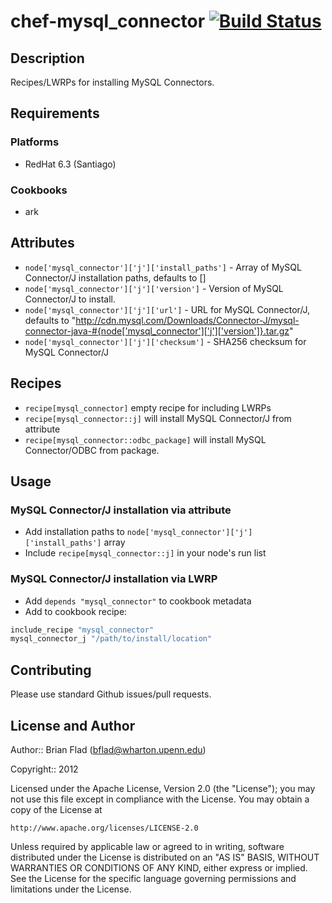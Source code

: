 # chef-mysql_connector [![Build Status](https://secure.travis-ci.org/bflad/chef-mysql_connector.png?branch=master)](http://travis-ci.org/bflad/chef-mysql_connector)

## Description

Recipes/LWRPs for installing MySQL Connectors.

## Requirements

### Platforms

* RedHat 6.3 (Santiago)

### Cookbooks

* ark

## Attributes

* `node['mysql_connector']['j']['install_paths']` - Array of MySQL Connector/J
  installation paths, defaults to []
* `node['mysql_connector']['j']['version']` - Version of MySQL Connector/J to
  install.
* `node['mysql_connector']['j']['url']` - URL for MySQL Connector/J, defaults to
  "http://cdn.mysql.com/Downloads/Connector-J/mysql-connector-java-#{node['mysql_connector']['j']['version']}.tar.gz"
* `node['mysql_connector']['j']['checksum']` - SHA256 checksum for MySQL
  Connector/J

## Recipes

* `recipe[mysql_connector]` empty recipe for including LWRPs
* `recipe[mysql_connector::j]` will install MySQL Connector/J from attribute
* `recipe[mysql_connector::odbc_package]` will install MySQL Connector/ODBC from
  package.

## Usage

### MySQL Connector/J installation via attribute

* Add installation paths to `node['mysql_connector']['j']['install_paths']`
  array
* Include `recipe[mysql_connector::j]` in your node's run list

### MySQL Connector/J installation via LWRP

* Add `depends "mysql_connector"` to cookbook metadata
* Add to cookbook recipe:

```ruby
include_recipe "mysql_connector"
mysql_connector_j "/path/to/install/location"
```

## Contributing

Please use standard Github issues/pull requests.

## License and Author
      
Author:: Brian Flad (<bflad@wharton.upenn.edu>)

Copyright:: 2012

Licensed under the Apache License, Version 2.0 (the "License");
you may not use this file except in compliance with the License.
You may obtain a copy of the License at

    http://www.apache.org/licenses/LICENSE-2.0

Unless required by applicable law or agreed to in writing, software
distributed under the License is distributed on an "AS IS" BASIS,
WITHOUT WARRANTIES OR CONDITIONS OF ANY KIND, either express or implied.
See the License for the specific language governing permissions and
limitations under the License.
